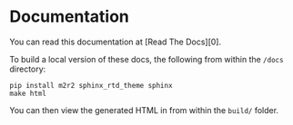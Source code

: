 # Documentation

You can read this documentation at [Read The Docs][0].

To build a local version of these docs, the following from within the `/docs` directory:

```
pip install m2r2 sphinx_rtd_theme sphinx
make html
```

You can then view the generated HTML in from within the `build/` folder.
